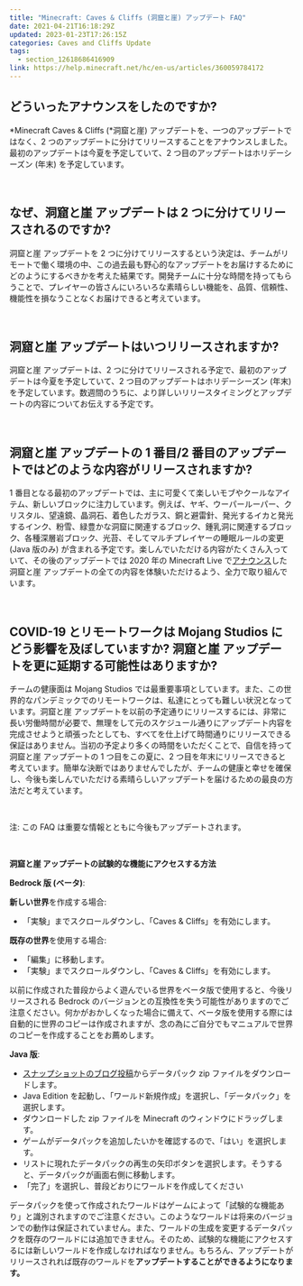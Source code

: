 ```yaml
---
title: "Minecraft: Caves & Cliffs (洞窟と崖) アップデート FAQ"
date: 2021-04-21T16:18:29Z
updated: 2023-01-23T17:26:15Z
categories: Caves and Cliffs Update
tags:
  - section_12618686416909
link: https://help.minecraft.net/hc/en-us/articles/360059784172
---
```


## どういったアナウンスをしたのですか? 

*Minecraft Caves & Cliffs (*洞窟と崖) アップデートを、一つのアップデートではなく、2 つのアップデートに分けてリリースすることをアナウンスしました。最初のアップデートは今夏を予定していて、2 つ目のアップデートはホリデーシーズン (年末) を予定しています。

 

## なぜ、洞窟と崖 アップデートは 2 つに分けてリリースされるのですか? 

洞窟と崖 アップデートを 2 つに分けてリリースするという決定は、チームがリモートで働く環境の中、この過去最も野心的なアップデートをお届けするためにどのようにするべきかを考えた結果です。開発チームに十分な時間を持ってもらうことで、プレイヤーの皆さんにいろいろな素晴らしい機能を、品質、信頼性、機能性を損なうことなくお届けできると考えています。

 

## 洞窟と崖 アップデートはいつリリースされますか? 

洞窟と崖 アップデートは、2 つに分けてリリースされる予定で、最初のアップデートは今夏を予定していて、2 つ目のアップデートはホリデーシーズン (年末) を予定しています。数週間のうちに、より詳しいリリースタイミングとアップデートの内容についてお伝えする予定です。 

 

## 洞窟と崖 アップデートの 1 番目/2 番目のアップデートではどのような内容がリリースされますか? 

1 番目となる最初のアップデートでは、主に可愛くて楽しいモブやクールなアイテム、新しいブロックに注力しています。例えば、ヤギ、ウーパールーパー、クリスタル、望遠鏡、晶洞石、着色したガラス、銅と避雷針、発光するイカと発光するインク、粉雪、緑豊かな洞窟に関連するブロック、鍾乳洞に関連するブロック、各種深層岩ブロック、光苔、そしてマルチプレイヤーの睡眠ルールの変更 (Java 版のみ) が含まれる予定です。楽しんでいただける内容がたくさん入っていて、その後のアップデートでは 2020 年の Minecraft Live で[アナウンス](https://nam06.safelinks.protection.outlook.com/?url=https%3A%2F%2Fwww.minecraft.net%2Fen-us%2Farticle%2Fminecraft-live-the-recap&data=04%7C01%7Cregano%40microsoft.com%7C541b897cb26043eb7e6c08d8feb43a8e%7C72f988bf86f141af91ab2d7cd011db47%7C1%7C0%7C637539397318085344%7CUnknown%7CTWFpbGZsb3d8eyJWIjoiMC4wLjAwMDAiLCJQIjoiV2luMzIiLCJBTiI6Ik1haWwiLCJXVCI6Mn0%3D%7C1000&sdata=R0GeFhQ481oI%2BlnAEoIuTwjc6VzgAKKHtdNeUXREuF8%3D&reserved=0)した洞窟と崖 アップデートの全ての内容を体験いただけるよう、全力で取り組んでいます。

 

## COVID-19 とリモートワークは Mojang Studios にどう影響を及ぼしていますか? 洞窟と崖 アップデートを更に延期する可能性はありますか? 

チームの健康面は Mojang Studios では最重要事項としています。また、この世界的なパンデミックでのリモートワークは、私達にとっても難しい状況となっています。洞窟と崖 アップデートを以前の予定通りにリリースするには、非常に長い労働時間が必要で、無理をして元のスケジュール通りにアップデート内容を完成させようと頑張ったとしても、すべてを仕上げて時間通りにリリースできる保証はありません。当初の予定より多くの時間をいただくことで、自信を持って洞窟と崖 アップデートの 1 つ目をこの夏に、2 つ目を年末にリリースできると考えています。簡単な決断ではありませんでしたが、チームの健康と幸せを確保し、今後も楽しんでいただける素晴らしいアップデートを届けるための最良の方法だと考えています。 

 

注: この FAQ は重要な情報とともに今後もアップデートされます。

 

**洞窟と崖 アップデートの試験的な機能にアクセスする方法**

**Bedrock 版 (ベータ)**:

**新しい世界**を作成する場合:

- 「実験」までスクロールダウンし、「Caves & Cliffs」を有効にします。

**既存の世界**を使用する場合:

- 「編集」に移動します。
- 「実験」までスクロールダウンし、「Caves & Cliffs」を有効にします。

以前に作成された普段からよく遊んでいる世界をベータ版で使用すると、今後リリースされる Bedrock のバージョンとの互換性を失う可能性がありますのでご注意ください。何かがおかしくなった場合に備えて、ベータ版を使用する際には自動的に世界のコピーは作成されますが、念の為にご自分でもマニュアルで世界のコピーを作成することをお薦めします。

**Java 版**:

- [スナップショットのブログ投稿](http://redsto.ne/snapshot-21w15a)からデータパック zip ファイルをダウンロードします。
- Java Edition を起動し、「ワールド新規作成」を選択し、「データパック」を選択します。
- ダウンロードした zip ファイルを Minecraft のウィンドウにドラッグします。
- ゲームがデータパックを追加したいかを確認するので、「はい」を選択します。
- リストに現れたデータパックの再生の矢印ボタンを選択します。そうすると、データパックが画面右側に移動します。
- 「完了」を選択し、普段どおりにワールドを作成してください

データパックを使って作成されたワールドはゲームによって「試験的な機能あり」と識別されますのでご注意ください。このようなワールドは将来のバージョンでの動作は保証されていません。また、ワールドの生成を変更するデータパックを既存のワールドには追加できません。そのため、試験的な機能にアクセスするには新しいワールドを作成しなければなりません。もちろん、アップデートがリリースされれば既存のワールドを**アップデートすることができるようになります。**
